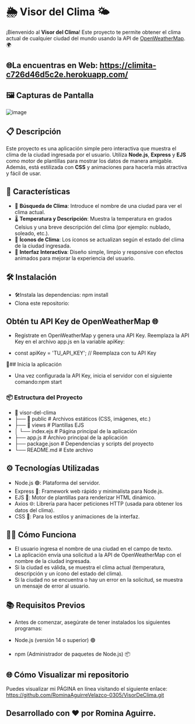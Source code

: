 # 🌦️ Visor del Clima 🌤️

¡Bienvenido al **Visor del Clima**! Este proyecto te permite obtener el clima actual de cualquier ciudad del mundo usando la API de [OpenWeatherMap](https://openweathermap.org/). 🌍

## 🌐La encuentras en Web: https://climita-c726d46d5c2e.herokuapp.com/

## 🖼️ Capturas de Pantalla
![image](https://github.com/user-attachments/assets/5e8b8a0e-9807-4950-a027-462e2d380c55)


## 📋 Descripción

Este proyecto es una aplicación simple pero interactiva que muestra el clima de la ciudad ingresada por el usuario. Utiliza **Node.js**, **Express** y **EJS** como motor de plantillas para mostrar los datos de manera amigable. Además, está estilizada con **CSS** y animaciones para hacerla más atractiva y fácil de usar.

## 🚀 Características

- 🔎 **Búsqueda de Clima**: Introduce el nombre de una ciudad para ver el clima actual.
- 🌡️ **Temperatura y Descripción**: Muestra la temperatura en grados Celsius y una breve descripción del clima (por ejemplo: nublado, soleado, etc.).
- 🌈 **Íconos de Clima**: Los íconos se actualizan según el estado del clima de la ciudad ingresada.
- 📱 **Interfaz Interactiva**: Diseño simple, limpio y responsive con efectos animados para mejorar la experiencia del usuario.

## 🛠️ Instalación
- 🛠️Instala las dependencias: npm install
- Clona este repositorio: 


## Obtén tu API Key de OpenWeatherMap 🌐
- Regístrate en OpenWeatherMap y genera una API Key. Reemplaza la API Key en el archivo app.js en la variable apiKey:

- const apiKey = 'TU_API_KEY'; // Reemplaza con tu API Key

🌟## Inicia la aplicación
- Una vez configurada la API Key, inicia el servidor con el siguiente comando:npm start

### 📦 Estructura del Proyecto
- 📂 visor-del-clima
- ├── 📂 public          # Archivos estáticos (CSS, imágenes, etc.)
- ├── 📂 views           # Plantillas EJS
- │   └── index.ejs      # Página principal de la aplicación
- ├── app.js             # Archivo principal de la aplicación
- ├── package.json       # Dependencias y scripts del proyecto
- └── README.md          # Este archivo

## ⚙️ Tecnologías Utilizadas
- Node.js 🟢: Plataforma del servidor.
- Express 🚀: Framework web rápido y minimalista para Node.js.
- EJS 📄: Motor de plantillas para renderizar HTML dinámico.
- Axios 🌐: Librería para hacer peticiones HTTP (usada para obtener los datos del clima).
- CSS 🎨: Para los estilos y animaciones de la interfaz.


## 👩‍💻 Cómo Funciona
- El usuario ingresa el nombre de una ciudad en el campo de texto.
- La aplicación envía una solicitud a la API de OpenWeatherMap con el nombre de la ciudad ingresada.
- Si la ciudad es válida, se muestra el clima actual (temperatura, descripción y un ícono del estado del clima).
- Si la ciudad no se encuentra o hay un error en la solicitud, se muestra un mensaje de error al usuario.

## 📚 Requisitos Previos
- Antes de comenzar, asegúrate de tener instalados los siguientes programas:

- Node.js (versión 14 o superior) 🟢
- npm (Administrador de paquetes de Node.js) 📦


## 🌐 Cómo Visualizar mi repositorio
Puedes visualizar mi PÁGINA en línea visitando el siguiente enlace: https://github.com/RominaAguirreVelazco-0305/VisorDeClima.git


## Desarrollado con ❤️ por Romina Aguirre.
